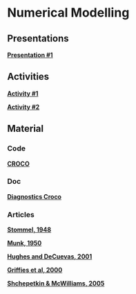

#  Numerical Modelling

##  Presentations


**[Presentation #1 ][p1]**  

  [p1]: 1_Numerical_modeling.pdf


##  Activities

**[Activity #1 ][t1]**  

  [t1]: Activity1.pdf


**[Activity #2 ][t2]**  

  [t2]: Activity2.pdf

##  Material 

###  Code

**[CROCO ][p30]**  

  [p30]: croco.tar.gz
  
###  Doc

**[Diagnostics Croco ][p31]**  

  [p31]: diagnostics_croco.pdf
  
  
###  Articles

**[Stommel, 1948 ][a1]**

**[Munk, 1950 ][a2]**

**[Hughes and DeCuevas, 2001 ][a3]**

**[Griffies et al, 2000 ][a4]**

**[Shchepetkin & McWilliams, 2005 ][a5]** 


  [a1]: Stommel48.pdf
  [a2]: Munk50.pdf
  [a3]: HughesDeCuevas01.pdf
  
  [a4]: Griffiesetal00.pdf
  [a5]: ShchepetkinMcWilliams05.pdf